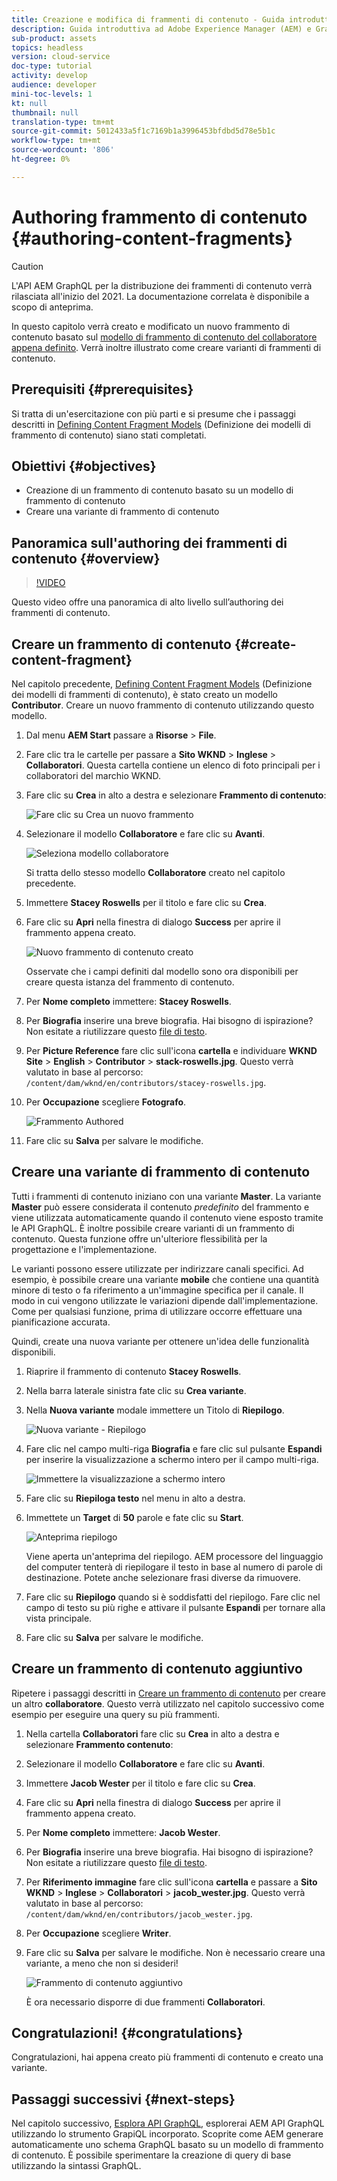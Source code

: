 ```yaml
---
title: Creazione e modifica di frammenti di contenuto - Guida introduttiva a AEM senza titolo - GraphQL
description: Guida introduttiva ad Adobe Experience Manager (AEM) e GraphQL. Creare e modificare un nuovo frammento di contenuto basato su un modello di frammento di contenuto. Scopri come creare varianti di frammenti di contenuto.
sub-product: assets
topics: headless
version: cloud-service
doc-type: tutorial
activity: develop
audience: developer
mini-toc-levels: 1
kt: null
thumbnail: null
translation-type: tm+mt
source-git-commit: 5012433a5f1c7169b1a3996453bfdbd5d78e5b1c
workflow-type: tm+mt
source-wordcount: '806'
ht-degree: 0%

---
```



# Authoring frammento di contenuto {#authoring-content-fragments}

>[!CAUTION]
>
> L&#39;API AEM GraphQL per la distribuzione dei frammenti di contenuto verrà rilasciata all&#39;inizio del 2021.
> La documentazione correlata è disponibile a scopo di anteprima.

In questo capitolo verrà creato e modificato un nuovo frammento di contenuto basato sul [modello di frammento di contenuto del collaboratore appena definito](./content-fragment-models.md). Verrà inoltre illustrato come creare varianti di frammenti di contenuto.

## Prerequisiti {#prerequisites}

Si tratta di un&#39;esercitazione con più parti e si presume che i passaggi descritti in [Defining Content Fragment Models](./content-fragment-models.md) (Definizione dei modelli di frammento di contenuto) siano stati completati.

## Obiettivi {#objectives}

* Creazione di un frammento di contenuto basato su un modello di frammento di contenuto
* Creare una variante di frammento di contenuto

## Panoramica sull&#39;authoring dei frammenti di contenuto {#overview}

>[!VIDEO](https://video.tv.adobe.com/v/22451/?quality=12&learn=on)

Questo video offre una panoramica di alto livello sull’authoring dei frammenti di contenuto.

## Creare un frammento di contenuto {#create-content-fragment}

Nel capitolo precedente, [Defining Content Fragment Models](./content-fragment-models.md) (Definizione dei modelli di frammenti di contenuto), è stato creato un modello **Contributor**. Creare un nuovo frammento di contenuto utilizzando questo modello.

1. Dal menu **AEM Start** passare a **Risorse** > **File**.
1. Fare clic tra le cartelle per passare a **Sito WKND** > **Inglese** > **Collaboratori**. Questa cartella contiene un elenco di foto principali per i collaboratori del marchio WKND.

1. Fare clic su **Crea** in alto a destra e selezionare **Frammento di contenuto**:

   ![Fare clic su Crea un nuovo frammento](assets/author-content-fragments/create-content-fragment-menu.png)

1. Selezionare il modello **Collaboratore** e fare clic su **Avanti**.

   ![Seleziona modello collaboratore](assets/author-content-fragments/select-contributor-model.png)

   Si tratta dello stesso modello **Collaboratore** creato nel capitolo precedente.

1. Immettere **Stacey Roswells** per il titolo e fare clic su **Crea**.
1. Fare clic su **Apri** nella finestra di dialogo **Success** per aprire il frammento appena creato.

   ![Nuovo frammento di contenuto creato](assets/author-content-fragments/new-content-fragment.png)

   Osservate che i campi definiti dal modello sono ora disponibili per creare questa istanza del frammento di contenuto.

1. Per **Nome completo** immettere: **Stacey Roswells**.
1. Per **Biografia** inserire una breve biografia. Hai bisogno di ispirazione? Non esitate a riutilizzare questo [file di testo](assets/author-content-fragments/stacey-roswells-bio.txt).
1. Per **Picture Reference** fare clic sull&#39;icona **cartella** e individuare **WKND Site** > **English** > **Contributor** > **stack-roswells.jpg**. Questo verrà valutato in base al percorso: `/content/dam/wknd/en/contributors/stacey-roswells.jpg`.
1. Per **Occupazione** scegliere **Fotografo**.

   ![Frammento Authored](assets/author-content-fragments/stacye-roswell-fragment-authored.png)

1. Fare clic su **Salva** per salvare le modifiche.

## Creare una variante di frammento di contenuto

Tutti i frammenti di contenuto iniziano con una variante **Master**. La variante **Master** può essere considerata il contenuto *predefinito* del frammento e viene utilizzata automaticamente quando il contenuto viene esposto tramite le API GraphQL. È inoltre possibile creare varianti di un frammento di contenuto. Questa funzione offre un&#39;ulteriore flessibilità per la progettazione e l&#39;implementazione.

Le varianti possono essere utilizzate per indirizzare canali specifici. Ad esempio, è possibile creare una variante **mobile** che contiene una quantità minore di testo o fa riferimento a un&#39;immagine specifica per il canale. Il modo in cui vengono utilizzate le variazioni dipende dall&#39;implementazione. Come per qualsiasi funzione, prima di utilizzare occorre effettuare una pianificazione accurata.

Quindi, create una nuova variante per ottenere un&#39;idea delle funzionalità disponibili.

1. Riaprire il frammento di contenuto **Stacey Roswells**.
1. Nella barra laterale sinistra fate clic su **Crea variante**.
1. Nella **Nuova variante** modale immettere un Titolo di **Riepilogo**.

   ![Nuova variante - Riepilogo](assets/author-content-fragments/new-variation-summary.png)

1. Fare clic nel campo multi-riga **Biografia** e fare clic sul pulsante **Espandi** per inserire la visualizzazione a schermo intero per il campo multi-riga.

   ![Immettere la visualizzazione a schermo intero](assets/author-content-fragments/enter-full-screen-view.png)

1. Fare clic su **Riepiloga testo** nel menu in alto a destra.

1. Immettete un **Target** di **50** parole e fate clic su **Start**.

   ![Anteprima riepilogo](assets/author-content-fragments/summarize-text-preview.png)

   Viene aperta un&#39;anteprima del riepilogo. AEM processore del linguaggio del computer tenterà di riepilogare il testo in base al numero di parole di destinazione. Potete anche selezionare frasi diverse da rimuovere.

1. Fare clic su **Riepilogo** quando si è soddisfatti del riepilogo. Fare clic nel campo di testo su più righe e attivare il pulsante **Espandi** per tornare alla vista principale.

1. Fare clic su **Salva** per salvare le modifiche.

## Creare un frammento di contenuto aggiuntivo

Ripetere i passaggi descritti in [Creare un frammento di contenuto](#create-content-fragment) per creare un altro **collaboratore**. Questo verrà utilizzato nel capitolo successivo come esempio per eseguire una query su più frammenti.

1. Nella cartella **Collaboratori** fare clic su **Crea** in alto a destra e selezionare **Frammento contenuto**:
1. Selezionare il modello **Collaboratore** e fare clic su **Avanti**.
1. Immettere **Jacob Wester** per il titolo e fare clic su **Crea**.
1. Fare clic su **Apri** nella finestra di dialogo **Success** per aprire il frammento appena creato.
1. Per **Nome completo** immettere: **Jacob Wester**.
1. Per **Biografia** inserire una breve biografia. Hai bisogno di ispirazione? Non esitate a riutilizzare questo [file di testo](assets/author-content-fragments/jacob-wester.txt).
1. Per **Riferimento immagine** fare clic sull&#39;icona **cartella** e passare a **Sito WKND** > **Inglese** > **Collaboratori** > **jacob_wester.jpg**. Questo verrà valutato in base al percorso: `/content/dam/wknd/en/contributors/jacob_wester.jpg`.
1. Per **Occupazione** scegliere **Writer**.
1. Fare clic su **Salva** per salvare le modifiche. Non è necessario creare una variante, a meno che non si desideri!

   ![Frammento di contenuto aggiuntivo](assets/author-content-fragments/additional-content-fragment.png)

   È ora necessario disporre di due frammenti **Collaboratori**.

## Congratulazioni! {#congratulations}

Congratulazioni, hai appena creato più frammenti di contenuto e creato una variante.

## Passaggi successivi {#next-steps}

Nel capitolo successivo, [Esplora API GraphQL](explore-graphql-api.md), esplorerai AEM API GraphQL utilizzando lo strumento GrapiQL incorporato. Scoprite come AEM generare automaticamente uno schema GraphQL basato su un modello di frammento di contenuto. È possibile sperimentare la creazione di query di base utilizzando la sintassi GraphQL.